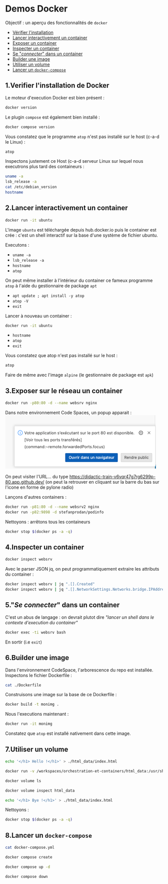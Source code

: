 # Demos Docker

Objectif : un aperçu des fonctionnalités de `docker`
- [Vérifier l'installation](#1verifier-linstallation-de-docker)
- [Lancer interactivement un container](#2lancer-interactivement-un-container)
- [Exposer un container](#3exposer-sur-le-réseau-un-container)
- [Inspecter un container](#4inspecter-un-container)
- [Se "*connecter*" dans un container](#5se-connecter-dans-un-container)
- [Builder une image](#6builder-une-image)
- [Utiliser un volume](#7utiliser-un-volume)
- [Lancer un `docker-compose`](#8lancer-un-docker-compose)



## 1.Verifier l'installation de Docker

Le moteur d'execution Docker est bien présent :
```bash
docker version
```

Le plugin `compose` est également bien installé :
```bash
docker compose version
```

Vous constatez que le programme `atop` n'est pas installé sur le host (c-a-d le Linux) :
```bash
atop
```

Inspectons justement ce Host (c-a-d serveur Linux sur lequel nous executrons plus tard des containeurs :
```bash
uname -a
lsb_release -a
cat /etc/debian_version
hostname
```

## 2.Lancer interactivement un container

```bash
docker run -it ubuntu
```
L'image `ubuntu` est téléchargée depuis hub.docker.io puis le container est crée : c'est un shell interactif sur la base d'une système de fichier ubuntu.

Executons :  
- `uname -a`
- `lsb_release -a`
- `hostname`
- `atop`

On peut même installer à l'intérieur du container ce fameux programme `atop` à l'aide du gestionnaire de package `apt`

- `apt update ; apt install -y atop`
- `atop -V`
- `exit`

Lancer à nouveau un container :
```bash
docker run -it ubuntu
```
- `hostname`
- `atop`
- `exit`

Vous constatez que atop n'est pas installé sur le host :
```bash
atop
```

Faire de même avec l'image `alpine` (le gestionnaire de package est `apk`)

## 3.Exposer sur le réseau un container

```bash
docker run -p80:80 -d --name websrv nginx
```
Dans notre environnement Code Spaces, un popup apparait :
![pop](/img/github4.png)

On peut visiter l'URL... du type https://didactic-train-v6vqr47g7rg6299p-80.app.github.dev/
(on peut la retrouver en cliquant sur la barre du bas sur l'icone en forme de pylone radio)


Lançons d'autres containers :
```bash
docker run -p81:80 -d --name websrv2 nginx
docker run -p82:9898 -d stefanprodan/podinfo
```

Nettoyons : arrêtons tous les containeurs
```bash
docker stop $(docker ps -a -q)
```

## 4.Inspecter un container

```bash
docker inspect websrv
```

Avec le parser JSON jq, on peut programmatiquement extraire les attributs du container :

```bash
docker inspect websrv | jq ".[].Created"
docker inspect websrv | jq ".[].NetworkSettings.Networks.bridge.IPAddress"
```

## 5."*Se connecter*" dans un container

C'est un abus de langage : on devrait plutot dire *"lancer un shell dans le contexte d'execution du container"* 
```bash
docker exec -ti websrv bash
```
En sortir (i.e `exit`)

## 6.Builder une image

Dans l'environnement CodeSpace, l'arborescence du repo est installée.
Inspectons le fichier Dockerfile :

```bash
cat ./Dockerfile
```

Construisons une image sur la base de ce Dockerfile :

```bash
docker build -t monimg .
```

Nous l'executions maintenant :
```bash
docker run -it monimg
```
Constatez que `atop` est installé nativement dans cette image.

## 7.Utiliser un volume


```bash
echo '</h1> Hello !</h1>' > ./html_data/index.html
```

```bash
docker run -v /workspaces/orchestration-et-containers/html_data:/usr/share/nginx/html -p 80:80 -d nginx
```

```bash
docker volume ls
```

```bash
docker volume inspect html_data
```
```bash
echo '</h1> Bye !</h1>' > ./html_data/index.html
```
Nettoyons :
```bash
docker stop $(docker ps -a -q)
```

## 8.Lancer un `docker-compose`

```bash
cat docker-compose.yml
```

```bash
docker compose create
```

```bash
docker compose up -d
```

```bash
docker compose down
```
